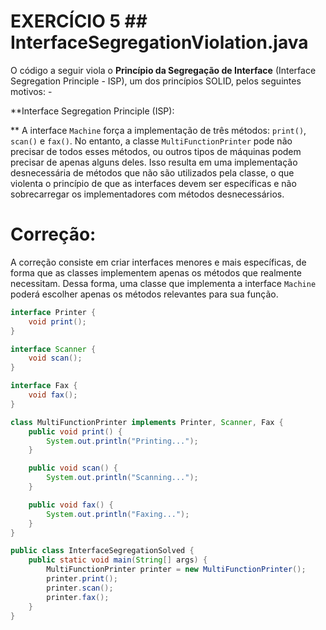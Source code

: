 # **EXERCÍCIO 5** ## **InterfaceSegregationViolation.java** 

O código a seguir viola o **Princípio da Segregação de Interface** (Interface Segregation Principle - ISP), um dos princípios SOLID, pelos seguintes motivos: - 

**Interface Segregation Principle (ISP):

** A interface `Machine` força a implementação de três métodos: `print()`, `scan()` e `fax()`. No entanto, a classe `MultiFunctionPrinter` pode não precisar de todos esses métodos, ou outros tipos de máquinas podem precisar de apenas alguns deles. Isso resulta em uma implementação desnecessária de métodos que não são utilizados pela classe, o que violenta o princípio de que as interfaces devem ser específicas e não sobrecarregar os implementadores com métodos desnecessários.

# **Correção:**

A correção consiste em criar interfaces menores e mais específicas, de forma que as classes implementem apenas os métodos que realmente necessitam. Dessa forma, uma classe que implementa a interface `Machine` poderá escolher apenas os métodos relevantes para sua função. 

```java 
interface Printer {
    void print();
}

interface Scanner {
    void scan();
}

interface Fax {
    void fax();
}

class MultiFunctionPrinter implements Printer, Scanner, Fax {
    public void print() {
        System.out.println("Printing...");
    }

    public void scan() {
        System.out.println("Scanning...");
    }

    public void fax() {
        System.out.println("Faxing...");
    }
}

public class InterfaceSegregationSolved {
    public static void main(String[] args) {
        MultiFunctionPrinter printer = new MultiFunctionPrinter();
        printer.print();
        printer.scan();
        printer.fax();
    }
}
```
